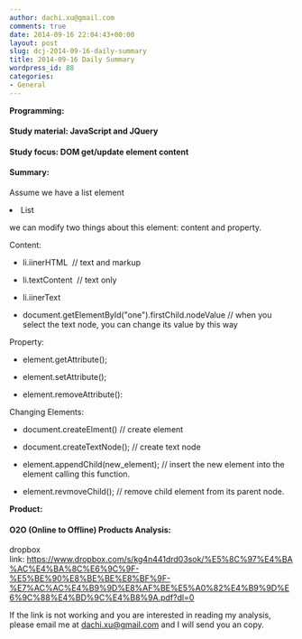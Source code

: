 ```yaml
---
author: dachi.xu@gmail.com
comments: true
date: 2014-09-16 22:04:43+00:00
layout: post
slug: dcj-2014-09-16-daily-summary
title: 2014-09-16 Daily Summary
wordpress_id: 88
categories:
- General
---
```


**Programming:**

#### Study material: JavaScript and JQuery

#### Study focus: DOM get/update element content

#### Summary:

Assume we have a list element

<li id="one">List</li>

we can modify two things about this element: content and property.

Content:



	
  * li.iinerHTML  // text and markup

	
  * li.textContent  // text only

	
  * li.iinerText

	
  * document.getElementById("one").firstChild.nodeValue // when you select the text node, you can change its value by this way


Property:

	
  * element.getAttribute();

	
  * element.setAttribute();

	
  * element.removeAttribute():


Changing Elements:

	
  * document.createElment() // create element

	
  * document.createTextNode(); // create text node

	
  * element.appendChild(new_element); // insert the new element into the element calling this function.

	
  * element.revmoveChild(); // remove child element from its parent node.


**Product:**

#### O2O (Online to Offline) Products Analysis:

dropbox link: https://www.dropbox.com/s/kg4n441drd03sok/%E5%8C%97%E4%BA%AC%E4%BA%8C%E6%9C%9F-%E5%BE%90%E8%BE%BE%E8%BF%9F-%E7%AC%AC%E4%B9%9D%E8%AF%BE%E5%A0%82%E4%B9%9D%E6%9C%88%E4%BD%9C%E4%B8%9A.pdf?dl=0

If the link is not working and you are interested in reading my analysis, please email me at dachi.xu@gmail.com and I will send you an copy.
